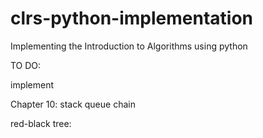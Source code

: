 # clrs-python-implementation
Implementing the Introduction to Algorithms using python

TO DO:

implement

Chapter 10:
stack
queue
chain


red-black tree:
